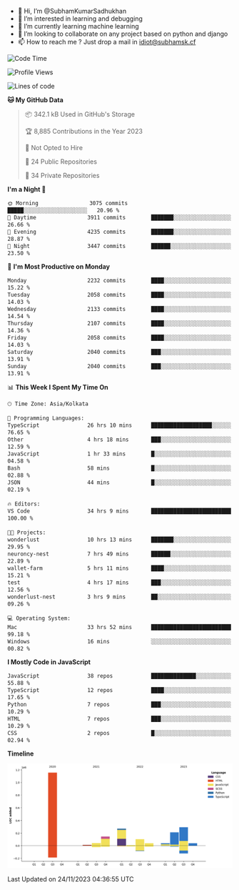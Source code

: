 - 👋 Hi, I’m @SubhamKumarSadhukhan
- 👀 I’m interested in learning and debugging
- 🌱 I’m currently learning machine learning
- 💞️ I’m looking to collaborate on any project based on python and django
- 📫 How to reach me ?
      Just drop a mail in idiot@subhamsk.cf

<!---
SubhamKumarSadhukhan/SubhamKumarSadhukhan is a ✨ special ✨ repository because its `README.md` (this file) appears on your GitHub profile.
You can click the Preview link to take a look at your changes.
--->


<!--START_SECTION:waka-->
![Code Time](http://img.shields.io/badge/Code%20Time-1%2C719%20hrs%2014%20mins-blue)

![Profile Views](http://img.shields.io/badge/Profile%20Views-0-blue)

![Lines of code](https://img.shields.io/badge/From%20Hello%20World%20I%27ve%20Written-2.3%20million%20lines%20of%20code-blue)

**🐱 My GitHub Data** 

> 📦 342.1 kB Used in GitHub's Storage 
 > 
> 🏆 8,885 Contributions in the Year 2023
 > 
> 🚫 Not Opted to Hire
 > 
> 📜 24 Public Repositories 
 > 
> 🔑 34 Private Repositories 
 > 
**I'm a Night 🦉** 

```text
🌞 Morning                3075 commits        █████░░░░░░░░░░░░░░░░░░░░   20.96 % 
🌆 Daytime                3911 commits        ███████░░░░░░░░░░░░░░░░░░   26.66 % 
🌃 Evening                4235 commits        ███████░░░░░░░░░░░░░░░░░░   28.87 % 
🌙 Night                  3447 commits        ██████░░░░░░░░░░░░░░░░░░░   23.50 % 
```
📅 **I'm Most Productive on Monday** 

```text
Monday                   2232 commits        ████░░░░░░░░░░░░░░░░░░░░░   15.22 % 
Tuesday                  2058 commits        ████░░░░░░░░░░░░░░░░░░░░░   14.03 % 
Wednesday                2133 commits        ████░░░░░░░░░░░░░░░░░░░░░   14.54 % 
Thursday                 2107 commits        ████░░░░░░░░░░░░░░░░░░░░░   14.36 % 
Friday                   2058 commits        ████░░░░░░░░░░░░░░░░░░░░░   14.03 % 
Saturday                 2040 commits        ███░░░░░░░░░░░░░░░░░░░░░░   13.91 % 
Sunday                   2040 commits        ███░░░░░░░░░░░░░░░░░░░░░░   13.91 % 
```


📊 **This Week I Spent My Time On** 

```text
🕑︎ Time Zone: Asia/Kolkata

💬 Programming Languages: 
TypeScript               26 hrs 10 mins      ███████████████████░░░░░░   76.65 % 
Other                    4 hrs 18 mins       ███░░░░░░░░░░░░░░░░░░░░░░   12.59 % 
JavaScript               1 hr 33 mins        █░░░░░░░░░░░░░░░░░░░░░░░░   04.58 % 
Bash                     58 mins             █░░░░░░░░░░░░░░░░░░░░░░░░   02.88 % 
JSON                     44 mins             █░░░░░░░░░░░░░░░░░░░░░░░░   02.19 % 

🔥 Editors: 
VS Code                  34 hrs 9 mins       █████████████████████████   100.00 % 

🐱‍💻 Projects: 
wonderlust               10 hrs 13 mins      ███████░░░░░░░░░░░░░░░░░░   29.95 % 
neuroncy-nest            7 hrs 49 mins       ██████░░░░░░░░░░░░░░░░░░░   22.89 % 
wallet-farm              5 hrs 11 mins       ████░░░░░░░░░░░░░░░░░░░░░   15.21 % 
test                     4 hrs 17 mins       ███░░░░░░░░░░░░░░░░░░░░░░   12.56 % 
wonderlust-nest          3 hrs 9 mins        ██░░░░░░░░░░░░░░░░░░░░░░░   09.26 % 

💻 Operating System: 
Mac                      33 hrs 52 mins      █████████████████████████   99.18 % 
Windows                  16 mins             ░░░░░░░░░░░░░░░░░░░░░░░░░   00.82 % 
```

**I Mostly Code in JavaScript** 

```text
JavaScript               38 repos            ██████████████░░░░░░░░░░░   55.88 % 
TypeScript               12 repos            ████░░░░░░░░░░░░░░░░░░░░░   17.65 % 
Python                   7 repos             ███░░░░░░░░░░░░░░░░░░░░░░   10.29 % 
HTML                     7 repos             ███░░░░░░░░░░░░░░░░░░░░░░   10.29 % 
CSS                      2 repos             █░░░░░░░░░░░░░░░░░░░░░░░░   02.94 % 
```



**Timeline**

![Lines of Code chart](https://raw.githubusercontent.com/SubhamKumarSadhukhan/SubhamKumarSadhukhan/main/assets/bar_graph.png)


 Last Updated on 24/11/2023 04:36:55 UTC
<!--END_SECTION:waka-->
